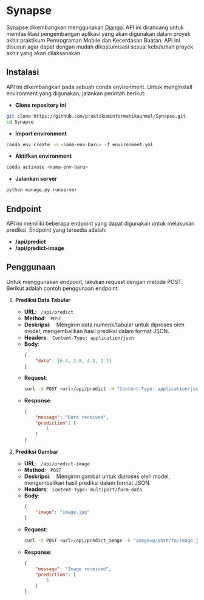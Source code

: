 # Synapse
Synapse dikembangkan menggunakan [Django](https://www.djangoproject.com). API ini dirancang untuk memfasilitasi pengembangan aplikasi yang akan digunakan dalam proyek akhir praktikum Pemrograman Mobile dan Kecerdasan Buatan. API ini disusun agar dapat dengan mudah dikostumisasi sesuai kebutuhan proyek akhir yang akan dilaksanakan.

## Instalasi
API ini dikembangkan pada sebuah conda environment. Untuk menginstall environment yang digunakan, jalankan perintah berikut:
- **Clone repository ini**
```bash
git clone https://github.com/praktikuminformatikaunmul/Synapse.git
cd Synapse
```

- **Import environment**
```bash
conda env create -n <nama-env-baru> -f environment.yml
```

- **Aktifkan environment**
```bash
conda activate <nama-env-baru>
```

- **Jalankan server**
```bash
python manage.py runserver
```

## Endpoint
API ini memiliki beberapa endpoint yang dapat digunakan untuk melakukan prediksi. Endpoint yang tersedia adalah:
- **/api/predict**
- **/api/predict-image**

## Penggunaan
Untuk menggunakan endpoint, lakukan request dengan metode POST. Berikut adalah contoh penggunaan endpoint:
1. **Prediksi Data Tabular**  
    - **URL**: &nbsp;&nbsp;`/api/predict`
    - **Method**: &nbsp;&nbsp;`POST`
    - **Deskripsi**: &nbsp;&nbsp; Mengirim data numerik/tabular untuk diproses oleh model, mengembalikan hasil prediksi dalam format JSON.
    - **Headers**: &nbsp;&nbsp;`Content-Type: application/json`
    - **Body**: &nbsp;&nbsp;
        ```json
        {
            "data": [6.4, 2.9, 4.3, 1.3]
        }
        ```
    - **Request**: &nbsp;&nbsp;
        ```bash
        curl -X POST <url>/api/predict -H "Content-Type: application/json" -d "{\"data\": [6.4, 2.9, 4.3, 1.3]}"
        ```
    - **Response**: &nbsp;&nbsp;
        ```json
        {
            "message": "Data received",
            "prediction": [
                1
            ]
        }
        ```

2. **Prediksi Gambar**
    - **URL**: &nbsp;&nbsp;`/api/predict-image`
    - **Method**: &nbsp;&nbsp;`POST`
    - **Deskripsi**: &nbsp;&nbsp; Mengirim gambar untuk diproses oleh model, mengembalikan hasil prediksi dalam format JSON.
    - **Headers**: &nbsp;&nbsp;`Content-Type: multipart/form-data`
    - **Body**: &nbsp;&nbsp;
        ```json
        {
            "image": "image.jpg"
        }
        ```
    - **Request**: &nbsp;&nbsp;
        ```bash
        curl -X POST <url>/api/predict_image -F "image=@/path/to/image.jpg"
        ```
    - **Response**: &nbsp;&nbsp;
        ```json
        {
            "message": "Image received",
            "prediction": [
                5
            ]
        }
        ```
